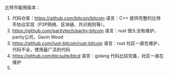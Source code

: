 比特币能用版本：

1. 代码仓库：https://github.com/bitcoin/bitcoin 语言：C++
提供完整的比特币协议实现（P2P网络、区块链、共识规则等）。
2.  https://github.com/paritytech/parity-bitcoin 语言：rust
很久没有维护，parity公司，Gavin Wood
3. https://github.com/rust-bitcoin/rust-bitcoin 语言：rust
社区一直在维护，代码不全，使用最广泛的代码
4. https://github.com/btcsuite/btcd  语言：golang
代码比较完备，社区一直在维护
5. 
